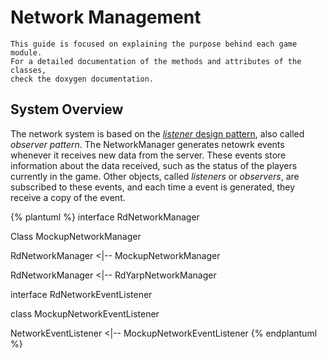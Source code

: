 # Network Management

```
This guide is focused on explaining the purpose behind each game module. 
For a detailed documentation of the methods and attributes of the classes, 
check the doxygen documentation.  
```

## System Overview
The network system is based on the [*listener* design pattern](https://en.wikipedia.org/wiki/Observer_pattern), also called *observer pattern*. The NetworkManager generates netowrk events whenever it receives new data from the server. These events store information about the data received, such as the status of the players currently in the game. Other objects, called *listeners* or *observers*, are subscribed to these events, and each time a event is generated, they receive a copy of the event.

{% plantuml %}
interface RdNetworkManager

Class MockupNetworkManager

RdNetworkManager <|-- MockupNetworkManager

RdNetworkManager <|-- RdYarpNetworkManager

interface RdNetworkEventListener

class MockupNetworkEventListener

NetworkEventListener <|-- MockupNetworkEventListener
{% endplantuml %}



